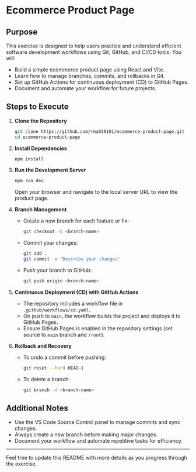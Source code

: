# Ecommerce Product Page

## Purpose
This exercise is designed to help users practice and understand efficient software development workflows using Git, GitHub, and CI/CD tools. You will:
- Build a simple ecommerce product page using React and Vite.
- Learn how to manage branches, commits, and rollbacks in Git.
- Set up GitHub Actions for continuous deployment (CD) to GitHub Pages.
- Document and automate your workflow for future projects.

## Steps to Execute

1. **Clone the Repository**
	```sh
	git clone https://github.com/rma010101/ecommerce-product-page.git
	cd ecommerce-product-page
	```

2. **Install Dependencies**
	```sh
	npm install
	```

3. **Run the Development Server**
	```sh
	npm run dev
	```
	Open your browser and navigate to the local server URL to view the product page.

4. **Branch Management**
	- Create a new branch for each feature or fix:
	  ```sh
	  git checkout -b <branch-name>
	  ```
	- Commit your changes:
	  ```sh
	  git add .
	  git commit -m "Describe your changes"
	  ```
	- Push your branch to GitHub:
	  ```sh
	  git push origin <branch-name>
	  ```

5. **Continuous Deployment (CD) with GitHub Actions**
	- The repository includes a workflow file in `.github/workflows/cd.yaml`.
	- On push to `main`, the workflow builds the project and deploys it to GitHub Pages.
	- Ensure GitHub Pages is enabled in the repository settings (set source to `main` branch and `/root`).

6. **Rollback and Recovery**
	- To undo a commit before pushing:
	  ```sh
	  git reset --hard HEAD~1
	  ```
	- To delete a branch:
	  ```sh
	  git branch -d <branch-name>
	  ```

## Additional Notes
- Use the VS Code Source Control panel to manage commits and sync changes.
- Always create a new branch before making major changes.
- Document your workflow and automate repetitive tasks for efficiency.

---

Feel free to update this README with more details as you progress through the exercise.
